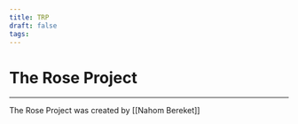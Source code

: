 ```yaml
---
title: TRP
draft: false
tags:
---
```

# The Rose Project
---
The Rose Project was created by [[Nahom Bereket]]
